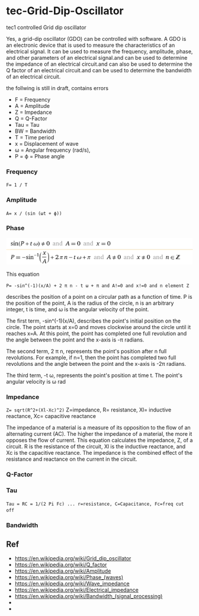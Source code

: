 # tec-Grid-Dip-Oscillator
tec1 controlled Grid dip oscillator

Yes, a grid-dip oscillator (GDO) can be controlled with software. A GDO is an electronic device that is used to measure the characteristics of an electrical signal. It can be used to measure the frequency, amplitude, phase, and other parameters of an electrical signal.and can be used to determine the impedance of an electrical circuit.and can also be used to determine the Q factor of an electrical circuit.and can be used to determine the bandwidth of an electrical circuit.  


the follwing is still in draft, contains errors


- F = Frequency
- A = Amplitude
- Z = Impedance
- Q = Q-Factor
- Tau = Tau
- BW = Bandwidth
- T = Time period
- x = Displacement of wave
- ω = Angular frequency (rad/s), 
- P = ϕ = Phase angle 

### Frequency
`F= 1 / T`


### Amplitude
`A= x / (sin (ωt + ϕ))`


### Phase

![](https://github.com/SteveJustin1963/tec-Grid-Dip-Oscillator/blob/main/pics/Phase1.png)

This equation 
```
P= -sin^(-1)(x/A) + 2 π n - t ω + π and A!=0 and x!=0 and n element Z
``` 
describes the position of a point on a circular path as a function of time. P is the position of the point, A is the radius of the circle, n is an arbitrary integer, t is time, and ω is the angular velocity of the point.

The first term, -sin^(-1)(x/A), describes the point's initial position on the circle. The point starts at x=0 and moves clockwise around the circle until it reaches x=A. At this point, the point has completed one full revolution and the angle between the point and the x-axis is -π radians.

The second term, 2 π n, represents the point's position after n full revolutions. For example, if n=1, then the point has completed two full revolutions and the angle between the point and the x-axis is -2π radians.

The third term, -t ω, represents the point's position at time t. The point's angular velocity is ω rad



### Impedance
`Z= sqrt(R^2+(Xl-Xc)^2)` Z=impedance, R= resistance, Xl= inductive reactance, Xc= capacitive reactance

The impedance of a material is a measure of its opposition to the flow of an alternating current (AC). The higher the impedance of a material, the more it opposes the flow of current. This equation calculates the impedance,  Z, of a circuit. R is the resistance of the circuit, Xl is the inductive reactance, and Xc is the capacitive reactance. The impedance is the combined effect of the resistance and reactance on the current in the circuit.

### Q-Factor
 


### Tau
`Tau = RC = 1/(2 Pi Fc) ... r=resistance, C=Capacitance, Fc=freq cut off`


### Bandwidth
 





## Ref
- https://en.wikipedia.org/wiki/Grid_dip_oscillator
- https://en.wikipedia.org/wiki/Q_factor
- https://en.wikipedia.org/wiki/Amplitude
- https://en.wikipedia.org/wiki/Phase_(waves)
- https://en.wikipedia.org/wiki/Wave_impedance
- https://en.wikipedia.org/wiki/Electrical_impedance
- https://en.wikipedia.org/wiki/Bandwidth_(signal_processing)
-  
- 
